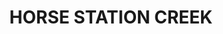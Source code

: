 ---
lastmod: '2025-04-06T06:05:20+00:00'
latitude: -28.6088675
layout: suburb
longitude: 152.9490282
postcode: '2474'
state: NSW
title: HORSE STATION CREEK
url: /nsw/horse-station-creek/
---
